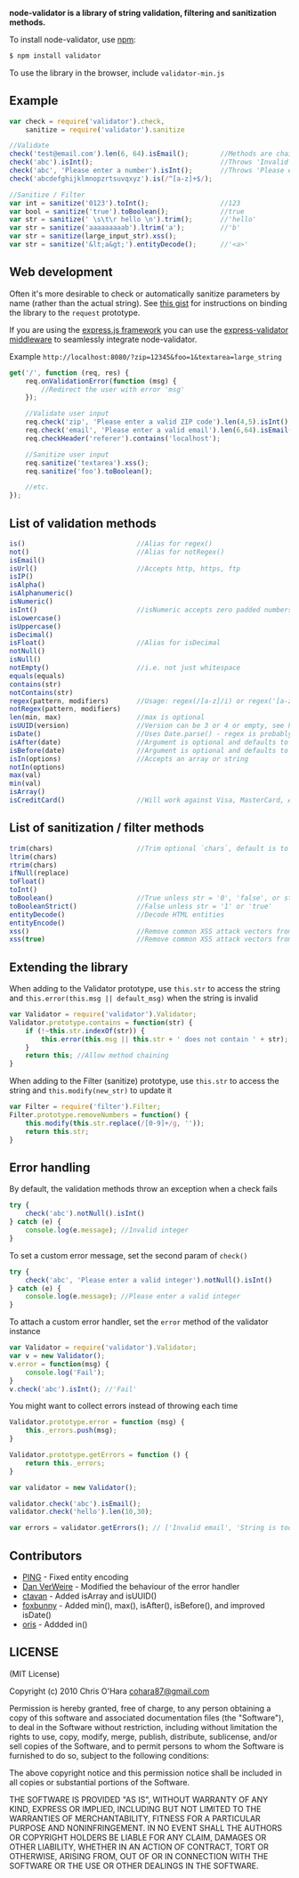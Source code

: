 **node-validator is a library of string validation, filtering and sanitization methods.**

To install node-validator, use [npm](http://github.com/isaacs/npm):

```bash
$ npm install validator
```

To use the library in the browser, include `validator-min.js`

## Example

```javascript
var check = require('validator').check,
    sanitize = require('validator').sanitize

//Validate
check('test@email.com').len(6, 64).isEmail();        //Methods are chainable
check('abc').isInt();                                //Throws 'Invalid integer'
check('abc', 'Please enter a number').isInt();       //Throws 'Please enter a number'
check('abcdefghijklmnopzrtsuvqxyz').is(/^[a-z]+$/);

//Sanitize / Filter
var int = sanitize('0123').toInt();                  //123
var bool = sanitize('true').toBoolean();             //true
var str = sanitize(' \s\t\r hello \n').trim();       //'hello'
var str = sanitize('aaaaaaaaab').ltrim('a');         //'b'
var str = sanitize(large_input_str).xss();
var str = sanitize('&lt;a&gt;').entityDecode();      //'<a>'
```

## Web development

Often it's more desirable to check or automatically sanitize parameters by name (rather than the actual string). See [this gist](https://gist.github.com/752126) for instructions on binding the library to the `request` prototype.

If you are using the [express.js framework](https://github.com/visionmedia/express) you can use the [express-validator middleware](https://github.com/ctavan/express-validator) to seamlessly integrate node-validator.

Example `http://localhost:8080/?zip=12345&foo=1&textarea=large_string`

```javascript
get('/', function (req, res) {
    req.onValidationError(function (msg) {
        //Redirect the user with error 'msg'
    });

    //Validate user input
    req.check('zip', 'Please enter a valid ZIP code').len(4,5).isInt();
    req.check('email', 'Please enter a valid email').len(6,64).isEmail();
    req.checkHeader('referer').contains('localhost');

    //Sanitize user input
    req.sanitize('textarea').xss();
    req.sanitize('foo').toBoolean();

    //etc.
});
```

## List of validation methods

```javascript
is()                            //Alias for regex()
not()                           //Alias for notRegex()
isEmail()
isUrl()                         //Accepts http, https, ftp
isIP()
isAlpha()
isAlphanumeric()
isNumeric()
isInt()                         //isNumeric accepts zero padded numbers, e.g. '001', isInt doesn't
isLowercase()
isUppercase()
isDecimal()
isFloat()                       //Alias for isDecimal
notNull()
isNull()
notEmpty()                      //i.e. not just whitespace
equals(equals)
contains(str)
notContains(str)
regex(pattern, modifiers)       //Usage: regex(/[a-z]/i) or regex('[a-z]','i')
notRegex(pattern, modifiers)
len(min, max)                   //max is optional
isUUID(version)                 //Version can be 3 or 4 or empty, see http://en.wikipedia.org/wiki/Universally_unique_identifier
isDate()                        //Uses Date.parse() - regex is probably a better choice
isAfter(date)                   //Argument is optional and defaults to today
isBefore(date)                  //Argument is optional and defaults to today
isIn(options)                   //Accepts an array or string
notIn(options)
max(val)
min(val)
isArray()
isCreditCard()                  //Will work against Visa, MasterCard, American Express, Discover, Diners Club, and JCB card numbering formats
```

## List of sanitization / filter methods

```javascript
trim(chars)                     //Trim optional `chars`, default is to trim whitespace (\r\n\t\s)
ltrim(chars)
rtrim(chars)
ifNull(replace)
toFloat()
toInt()
toBoolean()                     //True unless str = '0', 'false', or str.length == 0
toBooleanStrict()               //False unless str = '1' or 'true'
entityDecode()                  //Decode HTML entities
entityEncode()
xss()                           //Remove common XSS attack vectors from text (default)
xss(true)                       //Remove common XSS attack vectors from images
```

## Extending the library

When adding to the Validator prototype, use `this.str` to access the string and `this.error(this.msg || default_msg)` when the string is invalid

```javascript
var Validator = require('validator').Validator;
Validator.prototype.contains = function(str) {
    if (!~this.str.indexOf(str)) {
        this.error(this.msg || this.str + ' does not contain ' + str);
    }
    return this; //Allow method chaining
}
```

When adding to the Filter (sanitize) prototype, use `this.str` to access the string and `this.modify(new_str)` to update it

```javascript
var Filter = require('filter').Filter;
Filter.prototype.removeNumbers = function() {
    this.modify(this.str.replace(/[0-9]+/g, ''));
    return this.str;
}
```

## Error handling

By default, the validation methods throw an exception when a check fails

```javascript
try {
    check('abc').notNull().isInt()
} catch (e) {
    console.log(e.message); //Invalid integer
}
```

To set a custom error message, set the second param of `check()`

```javascript
try {
    check('abc', 'Please enter a valid integer').notNull().isInt()
} catch (e) {
    console.log(e.message); //Please enter a valid integer
}
```

To attach a custom error handler, set the `error` method of the validator instance

```javascript
var Validator = require('validator').Validator;
var v = new Validator();
v.error = function(msg) {
    console.log('Fail');
}
v.check('abc').isInt(); //'Fail'
```

You might want to collect errors instead of throwing each time

```javascript
Validator.prototype.error = function (msg) {
    this._errors.push(msg);
}

Validator.prototype.getErrors = function () {
    return this._errors;
}

var validator = new Validator();

validator.check('abc').isEmail();
validator.check('hello').len(10,30);

var errors = validator.getErrors(); // ['Invalid email', 'String is too small']
```

## Contributors

- [PING](https://github.com/PlNG) - Fixed entity encoding
- [Dan VerWeire](https://github.com/wankdanker) - Modified the behaviour of the error handler
- [ctavan](https://github.com/ctavan) - Added isArray and isUUID()
- [foxbunny](https://github.com/foxbunny) - Added min(), max(), isAfter(), isBefore(), and improved isDate()
- [oris](https://github.com/orls) - Addded in()

## LICENSE

(MIT License)

Copyright (c) 2010 Chris O'Hara <cohara87@gmail.com>

Permission is hereby granted, free of charge, to any person obtaining
a copy of this software and associated documentation files (the
"Software"), to deal in the Software without restriction, including
without limitation the rights to use, copy, modify, merge, publish,
distribute, sublicense, and/or sell copies of the Software, and to
permit persons to whom the Software is furnished to do so, subject to
the following conditions:

The above copyright notice and this permission notice shall be
included in all copies or substantial portions of the Software.

THE SOFTWARE IS PROVIDED "AS IS", WITHOUT WARRANTY OF ANY KIND,
EXPRESS OR IMPLIED, INCLUDING BUT NOT LIMITED TO THE WARRANTIES OF
MERCHANTABILITY, FITNESS FOR A PARTICULAR PURPOSE AND
NONINFRINGEMENT. IN NO EVENT SHALL THE AUTHORS OR COPYRIGHT HOLDERS BE
LIABLE FOR ANY CLAIM, DAMAGES OR OTHER LIABILITY, WHETHER IN AN ACTION
OF CONTRACT, TORT OR OTHERWISE, ARISING FROM, OUT OF OR IN CONNECTION
WITH THE SOFTWARE OR THE USE OR OTHER DEALINGS IN THE SOFTWARE.
